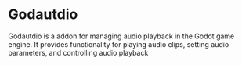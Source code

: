 # Godautdio
Godautdio is a addon for managing audio playback in the Godot game engine. It provides functionality for playing audio clips, setting audio parameters, and controlling audio playback
